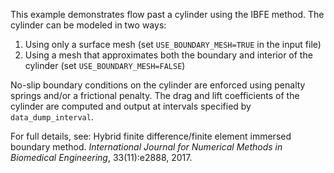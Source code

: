This example demonstrates flow past a cylinder using the IBFE method. The cylinder can be modeled in two ways:

1. Using only a surface mesh (set `USE_BOUNDARY_MESH=TRUE` in the input file)
2. Using a mesh that approximates both the boundary and interior of the cylinder (set `USE_BOUNDARY_MESH=FALSE`)

No-slip boundary conditions on the cylinder are enforced using penalty springs and/or a frictional penalty. The drag and lift coefficients of the cylinder are computed and output at intervals specified by `data_dump_interval`. 

For full details, see: Hybrid finite difference/finite element immersed boundary method. *International Journal for Numerical Methods in Biomedical Engineering*, 33(11):e2888, 2017.

